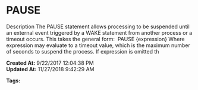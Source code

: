 # PAUSE

Description The PAUSE statement allows processing to be suspended until an external event triggered by a WAKE statement from another process or a timeout occurs. This takes the general form:  PAUSE {expression} Where expression may evaluate to a timeout value, which is the maximum number of seconds to suspend the process. If expression is omitted th  

**Created At:** 9/22/2017 12:04:38 PM  
**Updated At:** 11/27/2018 9:42:29 AM  

**Tags:**
<badge text='program execution' vertical='middle' />
